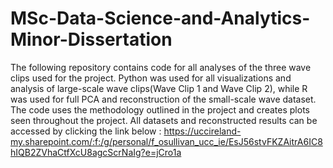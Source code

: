 # MSc-Data-Science-and-Analytics-Minor-Dissertation
The following repository contains code for all analyses of the three wave clips used for the project. Python was used for all visualizations and analysis of large-scale wave clips(Wave Clip 1 and Wave Clip 2), while R was used for full PCA and reconstruction of the small-scale wave dataset. The code uses the methodology outlined in the project and creates plots seen throughout the project.
All datasets and reconstructed results can be accessed by clicking the link below : 
https://uccireland-my.sharepoint.com/:f:/g/personal/f_osullivan_ucc_ie/EsJ56stvFKZAitrA6IC8hIQB2ZVhaCtfXcU8agcScrNaIg?e=jCro1a
